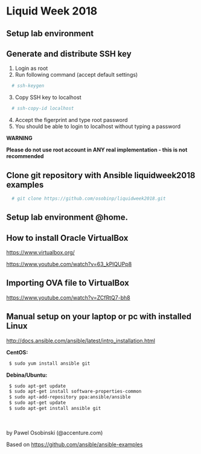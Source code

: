 # Liquid Week 2018

Setup lab environment
---------------------
Generate and distribute SSH key
---------------------
1. Login as root
2. Run following command (accept default settings)
```bash
  # ssh-keygen
```
3. Copy SSH key to localhost
```bash
  # ssh-copy-id localhost
```
4. Accept the figerprint and type root password
5. You should be able to login to localhost without typing a password

**WARNING**

**Please do not use root account in ANY real implementation - this is not recommended**

Clone git repository with Ansible liquidweek2018 examples
---------------------
```bash
  # git clone https://github.com/osobinp/liquidweek2018.git
```

Setup lab environment @home.
---------------------
How to install Oracle VirtualBox
---------------------
https://www.virtualbox.org/

https://www.youtube.com/watch?v=63_kPIQUPp8

Importing OVA file to VirtualBox
---------------------
https://www.youtube.com/watch?v=ZCfRtQ7-bh8

Manual setup on your laptop or pc with installed Linux
---------------------
http://docs.ansible.com/ansible/latest/intro_installation.html

 **CentOS:**
```bash
 $ sudo yum install ansible git
```
 **Debina/Ubuntu:**
```bash
 $ sudo apt-get update
 $ sudo apt-get install software-properties-common
 $ sudo apt-add-repository ppa:ansible/ansible
 $ sudo apt-get update
 $ sudo apt-get install ansible git
```

<br>
<br>
by Pawel Osobinski (@accenture.com)

Based on
https://github.com/ansible/ansible-examples
